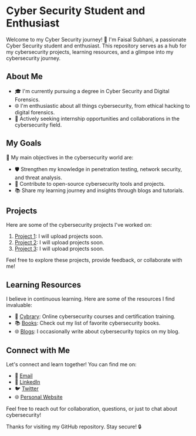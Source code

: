 # Cyber Security Student and Enthusiast

Welcome to my Cyber Security journey! 👋 I'm Faisal Subhani, a passionate Cyber Security student and enthusiast. This repository serves as a hub for my cybersecurity projects, learning resources, and a glimpse into my cybersecurity journey.

## About Me

- 🎓 I'm currently pursuing a degree in Cyber Security and Digital Forensics.
- 🌐 I'm enthusiastic about all things cybersecurity, from ethical hacking to digital forensics.
- 💼 Actively seeking internship opportunities and collaborations in the cybersecurity field.

## My Goals

🚀 My main objectives in the cybersecurity world are:

- 🛡️ Strengthen my knowledge in penetration testing, network security, and threat analysis.
- 🔐 Contribute to open-source cybersecurity tools and projects.
- 📚 Share my learning journey and insights through blogs and tutorials.

## Projects

Here are some of the cybersecurity projects I've worked on:

1. [Project 1](link-to-project-1): I will upload projects soon.
2. [Project 2](link-to-project-2): I will upload projects soon.
3. [Project 3](link-to-project-3): I will upload projects soon.

Feel free to explore these projects, provide feedback, or collaborate with me!

## Learning Resources

I believe in continuous learning. Here are some of the resources I find invaluable:

- 📖 [Cybrary](https://www.cybrary.it/): Online cybersecurity courses and certification training.
- 📚 [Books](link-to-list-of-favorite-books): Check out my list of favorite cybersecurity books.
- 🌐 [Blogs](link-to-blog-posts): I occasionally write about cybersecurity topics on my blog.

## Connect with Me

Let's connect and learn together! You can find me on:

- 📧 [Email](mailto:youremail@example.com)
- 💼 [LinkedIn](https://www.linkedin.com/in/yourprofile)
- 🐦 [Twitter](https://twitter.com/yourhandle)
- 🌐 [Personal Website](https://www.yourwebsite.com)

Feel free to reach out for collaboration, questions, or just to chat about cybersecurity!

Thanks for visiting my GitHub repository. Stay secure! 🔒
